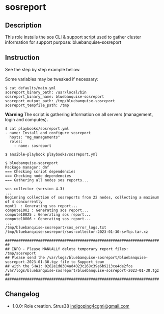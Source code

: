 # sosreport

## Description

This role installs the sos CLI & support script used to gather cluster information for support purpose: bluebanquise-sosreport

## Instruction

See the step by step example bellow.

Some variables may be tweaked if necessary:

```
$ cat defaults/main.yml
sosreport_binary_path: /usr/local/bin
sosreport_binary_name: bluebanquise-sosreport
sosreport_output_path: /tmp/bluebanquise-sosreport
sosreport_tempfile_path: /tmp
```

**Warning** The script is gathering information on all servers (management, login and computes).

```
$ cat playbooks/sosreport.yml
- name: Install and configure sosreport
  hosts: "mg_managements"
  roles:
    - name: sosreport

$ ansible-playbook playbooks/sosreport.yml

$ bluebanquise-sosreport
Package manager: dnf
=== Checking script dependencies
=== Checking node dependencies
=== Gathering all nodes sos reports...

sos-collector (version 4.3)
...
Beginning collection of sosreports from 22 nodes, collecting a maximum of 4 concurrently
mgmt1  : Generating sos report...
compute1002 : Generating sos report...
compute10025 : Generating sos report...
compute10006 : Generating sos report...
...
/tmp/bluebanquise-sosreport/sos_error_logs.txt
/tmp/bluebanquise-sosreport/sos-collector-2023-01-30-svfbp.tar.xz

######################################################################
##
## INFO - Please MANUALLY delete temporary report files: /tmp/sosreport
## Please send the /var/logs/bluebanquise-sosreport/bluebanquise-sosreport-2023-01-30.tgz file to Support team
## with the SHA1: 0262e1d8304ad4023c268c39e6b9213ce4de2fce  /var/logs/bluebanquise-sosreport/bluebanquise-sosreport-2023-01-30.tgz
##
######################################################################
```

## Changelog

* 1.0.0: Role creation. Strus38 <indigoping4cgmi@gmail.com>

